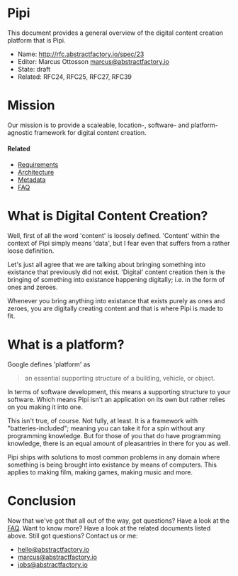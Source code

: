 # Pipi

This document provides a general overview of the digital content creation platform that is Pipi.

* Name: http://rfc.abstractfactory.io/spec/23
* Editor: Marcus Ottosson <marcus@abstractfactory.io>
* State: draft
* Related: RFC24, RFC25, RFC27, RFC39

# Mission

Our mission is to provide a scaleable, location-, software- and platform-agnostic framework for digital content creation.

#### Related

* [Requirements][]
* [Architecture][]
* [Metadata][]
* [FAQ][]

# What is Digital Content Creation?

Well, first of all the word 'content' is loosely defined. 'Content' within the context of Pipi simply means 'data', but I fear even that suffers from a rather loose definition.

Let's just all agree that we are talking about bringing something into existance that previously did not exist. 'Digital' content creation then is the bringing of something into existance happening digitally; i.e. in the form of ones and zeroes.

Whenever you bring anything into existance that exists purely as ones and zeroes, you are digitally creating content and that is where Pipi is made to fit.

# What is a platform?

Google defines 'platform' as 

> an essential supporting structure of a building, vehicle, or object.

In terms of software development, this means a supporting structure to your software. Which means Pipi isn't an application on its own but rather relies on you making it into one.

This isn't true, of course. Not fully, at least. It is a framework with "batteries-included"; meaning you can take it for a spin without any programming knowledge. But for those of you that do have programming knowledge, there is an equal amount of pleasantries in there for you as well.

Pipi ships with solutions to most common problems in any domain where something is being brought into existance by means of computers. This applies to making film, making games, making music and more.

# Conclusion

Now that we've got that all out of the way, got questions? Have a look at the [FAQ][]. Want to know more? Have a look at the related documents listed above. Still got questions? Contact us or me:

* <hello@abstractfactory.io>
* <marcus@abstractfactory.io>
* <jobs@abstractfactory.io>

[Metadata]: http://rfc.abstractfactory.io/spec/24
[Requirements]: http://rfc.abstractfactory.io/spec/25
[Architecture]: http://rfc.abstractfactory.io/spec/27
[FAQ]: http://rfc.abstractfactory.io/spec/28